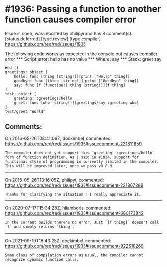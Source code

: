 
#1936: Passing a function to another function causes compiler error
================================================================================
Issue is open, was reported by philipyi and has 8 comment(s).
[status.deferred] [type.review] [type.compiler]
<https://github.com/red/red/issues/1936>

The following code works as expected in the console but causes compiler error
**\* Script error: hello has no value
**\* Where: say
**\* Stack: greet say
```
Red []
greetings: object [
    hello: func [thing [string!]][print ["Hello" thing]]
    goodbye: func [thing [string!]][print ["Goodbye" thing]]
    say: func [f [function!] thing [string!]][f thing]
]
test: object [
    greeting: :greetings/hello 
    greet: func [who [string!]][greetings/say :greeting who]
]
test/greet "World"
```


Comments:
--------------------------------------------------------------------------------

On 2016-05-26T08:41:06Z, dockimbel, commented:
<https://github.com/red/red/issues/1936#issuecomment-221811859>

    The compiler does not yet support this `greeting: :greetings/hello` form of function definition. As I said in #1934, support for functional style of programming is currently limited in the compiler. This will be improved later, once we pass v0.8.0.

--------------------------------------------------------------------------------

On 2016-05-26T13:16:05Z, philipyi, commented:
<https://github.com/red/red/issues/1936#issuecomment-221867289>

    Thanks for clarifying the situation ! I really appreciate it.

--------------------------------------------------------------------------------

On 2020-07-17T15:34:28Z, hiiamboris, commented:
<https://github.com/red/red/issues/1936#issuecomment-660173842>

    In the current builds there's no error. Just `[f thing]` doesn't call `f` and simply returns `thing`.

--------------------------------------------------------------------------------

On 2021-09-19T18:43:25Z, dockimbel, commented:
<https://github.com/red/red/issues/1936#issuecomment-922518269>

    Same class of compilation errors as usual, the compiler cannot recognize dynamic function calls.

